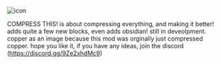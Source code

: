 ![icon](https://user-images.githubusercontent.com/79516671/201996801-3611fefb-9fa1-4943-a3be-25adc192467b.png)

COMPRESS THIS! is about compressing everything, and making it better!
adds quite a few new blocks, even adds obsidian!
still in deveolpment. copper as an image because this mod was orginally just compressed copper.
hope you like it, if you have any ideas, join the discord (https://discord.gg/9Ze2xhdMc9)
